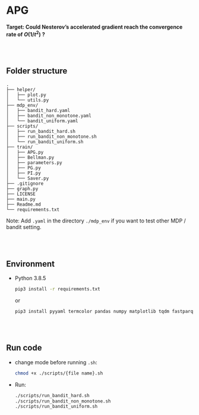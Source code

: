 <!--
 * @Author: Yen-Ju Chen  mru.11@nycu.edu.tw
 * @Date: 2023-06-15 13:36:36
 * @LastEditors: Yen-Ju Chen  mru.11@nycu.edu.tw
 * @LastEditTime: 2023-06-15 13:56:34
 * @FilePath: /mru/APG/README.md
 * @Description: 
 * 
-->
# APG
**Target: Could Nesterov’s accelerated gradient reach the convergence rate of $O(1/t^2)$ ?**

<br/><br/>
## Folder structure
```
.
├── helper/
│   ├── plot.py
│   └── utils.py
├── mdp_env/
│   ├── bandit_hard.yaml
│   ├── bandit_non_monotone.yaml
│   └── bandit_uniform.yaml
├── scripts/
│   ├── run_bandit_hard.sh
│   ├── run_bandit_non_monotone.sh
│   └── run_bandit_uniform.sh
├── train/
│   ├── APG.py
│   ├── Bellman.py
│   ├── parameters.py
│   ├── PG.py
│   ├── PI.py
│   └── Saver.py
├── .gitignore
├── graph.py
├── LICENSE
├── main.py
├── Readme.md
└── requirements.txt
```
Note: Add `.yaml` in the directory `./mdp_env` if you want to test other MDP / bandit setting.

<br/><br/>
## Environment
- Python 3.8.5
    ```sh
    pip3 install -r requirements.txt
    ```
    or
    ```sh
    pip3 install pyyaml termcolor pandas numpy matplotlib tqdm fastparquet
    ```
    
<br/><br/>
## Run code
- change mode before running `.sh`:
    ```sh
    chmod +x ./scripts/{file name}.sh
    ```

- Run:
    ```sh
    ./scripts/run_bandit_hard.sh
    ./scripts/run_bandit_non_monotone.sh
    ./scripts/run_bandit_uniform.sh
    ```

<!-- - If you want to plot more graph...
    ```sh
    cd ./run_sh
    ./plot.sh
    ```
    Note: make sure to modified the file path in `plot.sh` first. -->

<br/><br/>
<!-- ## e.g.
- After executing `run_{environments name}.sh`, one can find the plot below in: `./simple_MDP/{env name}/{date}/{algorithm}_plot/{algorithm}_train_stats_{epoch}.png`</br><br/>
- see example in `./simple_MDP/bandit_uniform_3a/PG_APG_20230228-111539/APG_plot/`

<center class="half">
    <kbd><img src=./simple_MDP/bandit_uniform_3a/PG_APG_20230228-111539/APG_plot/APG_train_stats_1000.png width='650'></kbd>
</center></br><br/>

- If more specific plot is needed, one can run `plot.sh` after modifying the file path in `plot.sh`
- see example in `./simple_MDP/bandit_uniform_3a/PG_APG_20230228-111539/APG_plot/`
- see example in `./simple_MDP/hard_init_2s_3a/PG_APG_20230218-014234/APG_plot/`

<center class="half">
    <kbd><img src=./simple_MDP/bandit_uniform_3a/PG_APG_20230228-111539/APG_plot/APG_grad_vs_norm_5000.png width='650'></kbd>
</center></br><br/>

<center class="half">
    <kbd><img src=./simple_MDP/hard_init_2s_3a/PG_APG_20230218-014234/APG_plot/APG_delta_theta_10000.png width='650'></kbd>
</center></br><br/>

<center class="half">
    <kbd><img src=./simple_MDP/hard_init_2s_3a/PG_APG_20230218-014234/APG_plot/APG_pi_10000.png width='650'></kbd>
</center></br><br/>

<center class="half">
    <kbd><img src=./simple_MDP/hard_init_2s_3a/PG_APG_20230218-014234/APG_plot/APG_pi_10000.png width='650'></kbd>
</center></br><br/> -->
